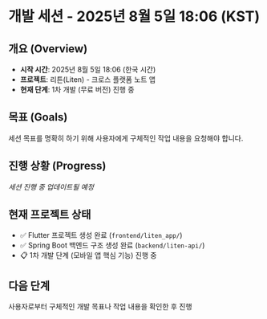 # 개발 세션 - 2025년 8월 5일 18:06 (KST)

## 개요 (Overview)
- **시작 시간**: 2025년 8월 5일 18:06 (한국 시간)
- **프로젝트**: 리튼(Liten) - 크로스 플랫폼 노트 앱
- **현재 단계**: 1차 개발 (무료 버전) 진행 중

## 목표 (Goals)
세션 목표를 명확히 하기 위해 사용자에게 구체적인 작업 내용을 요청해야 합니다.

## 진행 상황 (Progress)
*세션 진행 중 업데이트될 예정*

## 현재 프로젝트 상태
- ✅ Flutter 프로젝트 생성 완료 (`frontend/liten_app/`)
- ✅ Spring Boot 백엔드 구조 생성 완료 (`backend/liten-api/`)
- 📋 1차 개발 단계 (모바일 앱 핵심 기능) 진행 중

## 다음 단계
사용자로부터 구체적인 개발 목표나 작업 내용을 확인한 후 진행